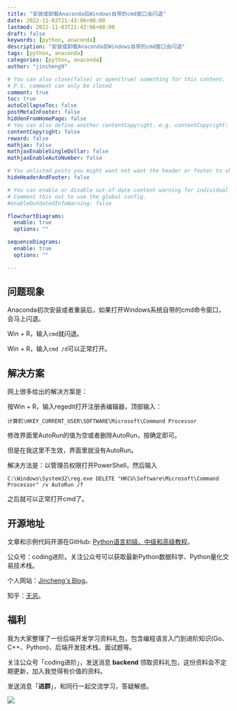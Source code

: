 ```yaml
---
title: "安装或卸载Anaconda后Windows自带的cmd窗口会闪退"
date: 2022-11-03T21:43:06+08:00
lastmod: 2022-11-03T21:43:06+08:00
draft: false
keywords: [python, anaconda]
description: "安装或卸载Anaconda后Windows自带的cmd窗口会闪退"
tags: [python, anaconda]
categories: [python, anaconda]
author: "jincheng9"

# You can also close(false) or open(true) something for this content.
# P.S. comment can only be closed
comment: true
toc: true
autoCollapseToc: false
postMetaInFooter: false
hiddenFromHomePage: false
# You can also define another contentCopyright. e.g. contentCopyright: "This is another copyright."
contentCopyright: false
reward: false
mathjax: false
mathjaxEnableSingleDollar: false
mathjaxEnableAutoNumber: false

# You unlisted posts you might want not want the header or footer to show
hideHeaderAndFooter: false

# You can enable or disable out-of-date content warning for individual post.
# Comment this out to use the global config.
#enableOutdatedInfoWarning: false

flowchartDiagrams:
  enable: true
  options: ""

sequenceDiagrams: 
  enable: true
  options: ""

---
```


## 问题现象

Anaconda初次安装或者重装后，如果打开Windows系统自带的cmd命令窗口，会马上闪退。

Win + R，输入`cmd`就闪退。

Win + R，输入`cmd /d`可以正常打开。



## 解决方案

网上很多给出的解决方案是：

按Win + R，输入regedit打开注册表编辑器，顶部输入：

```
计算机\HKEY_CURRENT_USER\SOFTWARE\Microsoft\Command Processor
```

修改界面里AutoRun的值为空或者删除AutoRun，按确定即可。

但是在我这里不生效，界面里就没有AutoRun。



解决方法是：以管理员权限打开PowerShell，然后输入

`C:\Windows\System32\reg.exe DELETE "HKCU\Software\Microsoft\Command Processor" /v AutoRun /f`

之后就可以正常打开cmd了。



## 开源地址

文章和示例代码开源在GitHub: [Python语言初级、中级和高级教程](https://github.com/jincheng9/python-tutorial)。

公众号：coding进阶。关注公众号可以获取最新Python数据科学、Python量化交易技术栈。

个人网站：[Jincheng's Blog](https://jincheng9.github.io/)。

知乎：[无忌](https://www.zhihu.com/people/thucuhkwuji)。



## 福利

我为大家整理了一份后端开发学习资料礼包，包含编程语言入门到进阶知识(Go、C++、Python)、后端开发技术栈、面试题等。

关注公众号「coding进阶」，发送消息 **backend** 领取资料礼包，这份资料会不定期更新，加入我觉得有价值的资料。

发送消息「**进群**」，和同行一起交流学习，答疑解惑。



![](/img/wechat.png)

